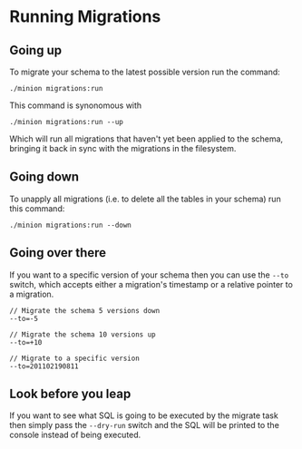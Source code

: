# Running Migrations

## Going up

To migrate your schema to the latest possible version run the command:

	./minion migrations:run

This command is synonomous with 

	./minion migrations:run --up

Which will run all migrations that haven't yet been applied to the schema, bringing it back in sync with the migrations in the filesystem.

## Going down

To unapply all migrations (i.e. to delete all the tables in your schema) run this command:

	./minion migrations:run --down

## Going over there

If you want to a specific version of your schema then you can use the `--to` switch, which accepts either a migration's timestamp or a relative pointer to a migration.

	// Migrate the schema 5 versions down
	--to=-5

	// Migrate the schema 10 versions up
	--to=+10

	// Migrate to a specific version
	--to=201102190811

## Look before you leap

If you want to see what SQL is going to be executed by the migrate task then simply pass the `--dry-run` switch and the SQL will be printed to the console instead of being executed.
